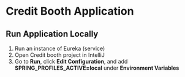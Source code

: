 # Credit Booth Application


## Run Application Locally

1. Run an instance of Eureka (service)
2. Open Credit booth project in IntelliJ
3. Go to **Run**, click **Edit Configuration**, and add **SPRING_PROFILES_ACTIVE=local** under **Environment Variables**

